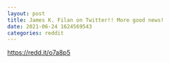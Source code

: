 ```yaml
--- 
layout: post 
title: James K. Filan on Twitter!! More good news! 
date: 2021-06-24 1624569543 
categories: reddit 
--- 
```

https://redd.it/o7a8p5